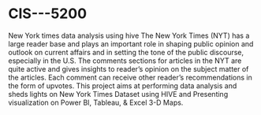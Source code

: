# CIS---5200
New York times data analysis using hive
The New York Times (NYT) has a large reader base and plays an important role in shaping public opinion and outlook on current affairs and in setting the tone of the public discourse, especially in the U.S. The comments sections for articles in the NYT are quite active and gives insights to reader’s opinion on the subject matter of the articles. Each comment can receive other reader’s recommendations in the form of upvotes. This project aims at performing data analysis and sheds lights on New York Times Dataset using HIVE and Presenting visualization on Power BI, Tableau, & Excel 3-D Maps.
